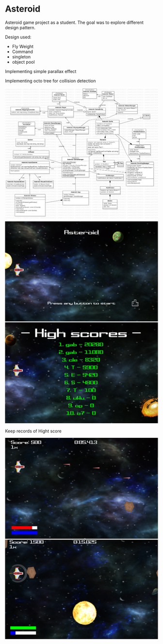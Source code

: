 # Asteroid

Asteroid game project as a student. The goal was to explore different design pattern.

Design used:
  - Fly Weight
  - Command
  - singleton
  - object pool
  
  Implementing simple parallax effect
  
  Implementing octo tree for collision detection
  
![alt text](https://github.com/gabrielboisvert/Asteroid/blob/main/ScreenShot/uml.jpg)
![alt text](https://github.com/gabrielboisvert/Asteroid/blob/main/ScreenShot/menu.PNG)
![alt text](https://github.com/gabrielboisvert/Asteroid/blob/main/ScreenShot/HightScore.PNG)

Keep records of Hight score

![alt text](https://github.com/gabrielboisvert/Asteroid/blob/main/ScreenShot/GamePlay.PNG)
![alt text](https://github.com/gabrielboisvert/Asteroid/blob/main/ScreenShot/GamePlay2.PNG)
